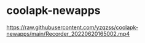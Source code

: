# coolapk-newapps

https://raw.githubusercontent.com/yzqzss/coolapk-newapps/main/Recorder_20220620165002.mp4

